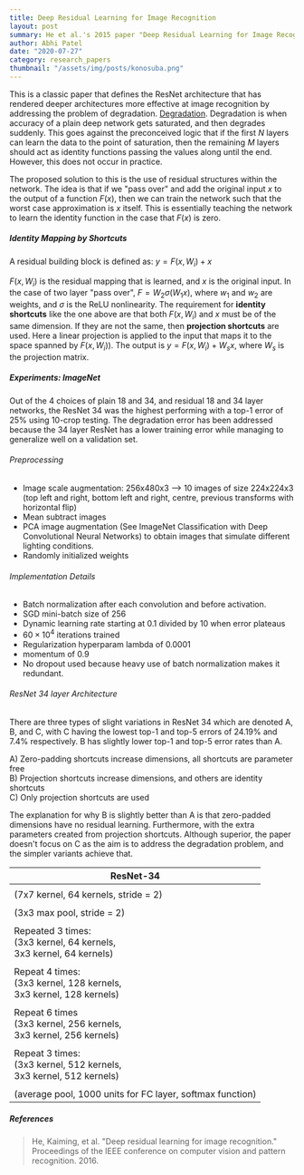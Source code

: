 ```yaml
---
title: Deep Residual Learning for Image Recognition
layout: post
summary: He et al.'s 2015 paper "Deep Residual Learning for Image Recognition" defines the ResNet architecture.
author: Abhi Patel
date: "2020-07-27"
category: research_papers
thumbnail: "/assets/img/posts/konosuba.png"
---
```



This is a classic paper that defines the ResNet architecture that has rendered deeper architectures more effective at image recognition by addressing the problem of degradation. [Degradation](https://abhipatel.netlify.app/notepad/degradation_problem/). Degradation is when accuracy of a plain deep network gets saturated, and then degrades suddenly. This goes against the preconceived logic that if the first $N$ layers can learn the data to the point of saturation, then the remaining $M$ layers should act as identity functions passing the values along until the end. However, this does not occur in practice.

The proposed solution to this is the use of residual structures within the network. The idea is that if we "pass over" and add the original input $x$ to the output of a function $F(x)$, then we can train the network such that the worst case approximation is $x$ itself. This is essentially teaching the network to learn the identity function in the case that $F(x)$ is zero.

##### Identity Mapping by Shortcuts
A residual building block is defined as: $y = F(x, {W_i}) + x$

$F(x, {W_i})$ is the residual mapping that is learned, and $x$ is the original input. In the case of two layer "pass over", $F = W_{2} \sigma (W_{1}x)$, where $w_{1}$ and $w_{2}$ are weights, and $\sigma$ is the ReLU nonlinearity. The requirement for **identity shortcuts** like the one above are that both $F(x, {W_i})$ and $x$ must be of the same dimension. If they are not the same, then **projection shortcuts** are used. Here a linear projection is applied to the input that maps it to the space spanned by $F(x, {W_{i}}))$. The output is $y = F(x, {W_i}) + W_{s}x$, where $W_{s}$ is the projection matrix.


##### Experiments: ImageNet
Out of the 4 choices of plain 18 and 34, and residual 18 and 34 layer networks, the ResNet 34 was the highest performing with a top-1 error of 25% using 10-crop testing. The degradation error has been addressed because the 34 layer ResNet has a lower training error while managing to generalize well on a validation set.

###### Preprocessing
- Image scale augmentation: 256x480x3 --> 10 images of size 224x224x3 (top left and right, bottom left and right, centre, previous transforms with horizontal flip)
- Mean subtract images
- PCA image augmentation (See ImageNet Classification with Deep Convolutional Neural Networks) to obtain images that simulate different lighting conditions.
- Randomly initialized weights

###### Implementation Details
- Batch normalization after each convolution and before activation.
- SGD mini-batch size of 256
- Dynamic learning rate starting at 0.1 divided by 10 when error plateaus
- $60 \times 10^4$ iterations trained
- Regularization hyperparam lambda of 0.0001
- momentum of 0.9
- No dropout used because heavy use of batch normalization makes it redundant.

###### ResNet 34 layer Architecture
There are three types of slight variations in ResNet 34 which are denoted A, B, and C, with C having the lowest top-1 and top-5 errors of 24.19% and 7.4% respectively. B has slightly lower top-1 and top-5 error rates than A.

A) Zero-padding shortcuts increase dimensions, all shortcuts are parameter free \
B) Projection shortcuts increase dimensions, and others are identity shortcuts \
C) Only projection shortcuts are used

The explanation for why B is slightly better than A is that zero-padded dimensions have no residual learning. Furthermore, with the extra parameters created from projection shortcuts. Although superior, the paper doesn't focus on C as the aim is to address the degradation problem, and the simpler variants achieve that.

| ResNet-34                                                                  |
|----------------------------------------------------------------------------|
|                                                                            |
| (7x7 kernel, 64 kernels, stride = 2)                                       |
|                                                                            |
| (3x3 max pool, stride = 2)                                                 |
|                                                                            |
| Repeated 3 times:<br>(3x3 kernel, 64 kernels,<br> 3x3 kernel, 64 kernels)  |
|                                                                            |
| Repeat 4 times:<br>(3x3 kernel, 128 kernels,<br>  3x3 kernel, 128 kernels) |
|                                                                            |
| Repeat 6 times<br>(3x3 kernel, 256 kernels,<br> 3x3 kernel, 256 kernels)   |
|                                                                            |
| Repeat 3 times:<br>(3x3 kernel, 512 kernels,<br> 3x3 kernel, 512 kernels)  |
|                                                                            |
| (average pool, 1000 units for FC layer, softmax function)                  |



##### References
> He, Kaiming, et al. "Deep residual learning for image recognition." Proceedings of the IEEE conference on computer vision and pattern recognition. 2016.
